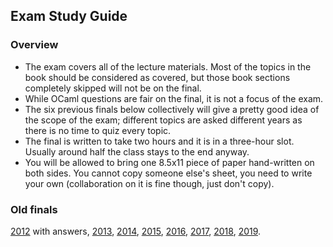 ## Exam Study Guide

### Overview

*   The exam covers all of the lecture materials. Most of the topics in the book should be considered as covered, but those book sections completely skipped will not be on the final.
*   While OCaml questions are fair on the final, it is not a focus of the exam.
*   The six previous finals below collectively will give a pretty good idea of the scope of the exam; different topics are asked different years as there is no time to quiz every topic.
*   The final is written to take two hours and it is in a three-hour slot. Usually around half the class stays to the end anyway.
*   You will be allowed to bring one 8.5x11 piece of paper hand-written on both sides. You cannot copy someone else's sheet, you need to write your own (collaboration on it is fine though, just don't copy).

### Old finals

[2012](final-12-answers.html) with answers, [2013](final-13.html), [2014](final-14.html), [2015](final-15.html), [2016](final-16.html), [2017](final-17.html), [2018](final-18.html),  [2019](final-19.html).
